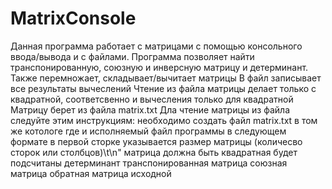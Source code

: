 # MatrixConsole
Данная программа работает с матрицами с помощью консольного ввода/вывода и с файлами. Программа позволяет найти транспонированную, союзную и инверсную матрицу и детерминант. Также перемножает, складывает/вычитает матрицы
В файл записывает все результаты вычеслений
Чтение из файла матрицы делает только с квадратной, соответсвенно и вычесления только для квадратной
Матрицу берет из файла matrix.txt
Дла чтение матрицы из файла следуйте этим инструкциям:
необходимо создать файл matrix.txt в том же котологе где и исполняемый файл программы в следующем формате
       в первой сторке указывается размер матрицы (количесво сторок или столбцов)\t\n"
       матрица должна быть квадратная
       будет подсчитаны
       детерминант
       транспонированная матрица
       союзная матрица
       обратная матрица исходной
